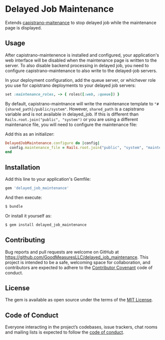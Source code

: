 # Delayed Job Maintenance

Extends [capistrano-maitenance](https://github.com/capistrano/maintenance) to stop delayed job while the maintenance page is displayed.

## Usage

After capistrano-maintenence is installed and configured, your application's web
interface will be disabled when the maintenance page is written to the server.  To
also disable backend processing in delayed job, you need to configure
capistrano-maintenance to also write to the delayed-job servers.

In your deployment configuration, add the queue server, or whichever role you
use for capistrano deployments to your delayed job servers:

```ruby
set :maintenance_roles, -> { roles([:web, :queue]) }
```

By default, capistrano-maintnance will write the maintenance template to
`"#{shared_path}/public/system"`.  However, `shared_path` is a capistrano variable
and is not available in delayed_job.  If this is different than `Rails.root.join("public", "system")`
or you are using a different maintenance file, you will need to configure the maintenance file:

Add this as an initializer:
```ruby
DelayedJobMaintenance.configure do |config|
  config.maintenance_file = Rails.root.join("public", "system", "maintenance.html")
end
```

## Installation
Add this line to your application's Gemfile:

```ruby
gem 'delayed_job_maintenance'
```

And then execute:
```bash
$ bundle
```

Or install it yourself as:
```bash
$ gem install delayed_job_maintenance
```


## Contributing

Bug reports and pull requests are welcome on GitHub at https://github.com/GoodMeasuresLLC/delayed_job_maintenance. This project is intended to be a safe, welcoming space for collaboration, and contributors are expected to adhere to the [Contributor Covenant](http://contributor-covenant.org) code of conduct.

## License

The gem is available as open source under the terms of the [MIT License](https://opensource.org/licenses/MIT).

## Code of Conduct

Everyone interacting in the project’s codebases, issue trackers, chat rooms and mailing lists is expected to follow the [code of conduct](https://github.com/GoodMeasuresLLC/delayed_job_maintenance/blob/master/CODE_OF_CONDUCT.md).
